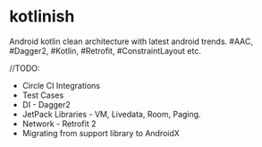 # kotlinish
Android kotlin clean architecture with latest android trends. #AAC, #Dagger2, #Kotlin, #Retrofit, #ConstraintLayout etc.

//TODO:
<ul>
<li>Circle CI Integrations</li>
<li>Test Cases</li>
<li>DI - Dagger2</li>
<li>JetPack Libraries - VM, Livedata, Room, Paging.</li>
<li>Network - Retrofit 2</li>
<li>Migrating from support library to AndroidX</li>
</ul>

